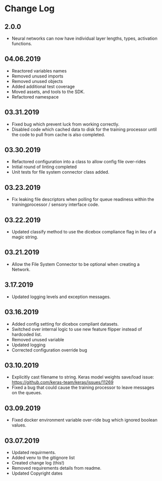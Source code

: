 Change Log
==========


2.0.0
-----
- Neural networks can now have individual layer lengths, types, activation functions.

04.06.2019
----------
* Reactored variables names
* Removed unused imports
* Removed unused objects
* Added additional test coverage
* Moved assets, and tools to the SDK.
* Refactored namespace

03.31.2019
----------
* Fixed bug which prevent luck from working correctly.
* Disabled code which cached data to disk for the training processor until the code to pull from cache is also completed.

03.30.2019
----------
* Refactored configuration into a class to allow config file over-rides
* Initial round of linting completed
* Unit tests for file system connector class added.

03.23.2019
----------
* Fix leaking file descriptors when polling for queue readiness within the trainingprocessor / sensory interface code.

03.22.2019
----------
* Updated classify method to use the dicebox compliance flag in lieu of a magic string.

03.21.2019
----------
* Allow the File System Connector to be optional when creating a Network.

3.17.2019
---------
* Updated logging levels and exception messages.

03.16.2019
----------
* Added config setting for dicebox compliant datasets.
* Switched over internal logic to use new feature flipper instead of hardcoded list.
* Removed unused variable
* Updated logging
* Corrected configuration override bug

03.10.2019
----------
* Explicitly cast filename to string. Keras model weights save/load issue:  https://github.com/keras-team/keras/issues/11269
* Fixed a bug that could cause the training processor to leave messages on the queues.

03.09.2019
----------
* Fixed docker environment variable over-ride bug which ignored boolean values.

03.07.2019
----------
* Updated requirments.
* Added venv to the gitignore list
* Created change log (this!)
* Removed requirements details from readme.
* Updated Copyright dates

